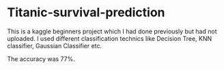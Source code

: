 # Titanic-survival-prediction

This is a kaggle beginners project which I had done previously but had not uploaded.
I used different classification technics like Decision Tree, KNN classifier, Gaussian Classifier etc.

The accuracy was 77%.
